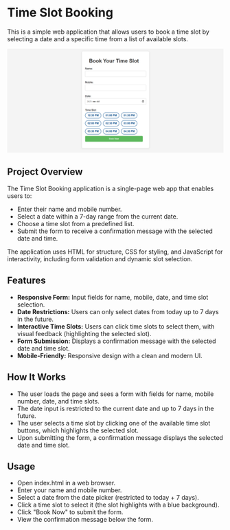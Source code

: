 # Time Slot Booking
This is a simple web application that allows users to book a time slot by selecting a date and a specific time from a list of available slots. 

![Product Name Screen Shot][product-screenshot]

<!-- MARKDOWN LINKS & IMAGES -->
[product-screenshot]: book-time-slot.png

## Project Overview

The Time Slot Booking application is a single-page web app that enables users to:

- Enter their name and mobile number.
- Select a date within a 7-day range from the current date.
- Choose a time slot from a predefined list.
- Submit the form to receive a confirmation message with the selected date and time.

The application uses HTML for structure, CSS for styling, and JavaScript for interactivity, including form validation and dynamic slot selection.
## Features

- **Responsive Form:** Input fields for name, mobile, date, and time slot selection.
- **Date Restrictions:** Users can only select dates from today up to 7 days in the future.
- **Interactive Time Slots:** Users can click time slots to select them, with visual feedback (highlighting the selected slot).
- **Form Submission:** Displays a confirmation message with the selected date and time slot.
- **Mobile-Friendly:** Responsive design with a clean and modern UI.

## How It Works

- The user loads the page and sees a form with fields for name, mobile number, date, and time slots.
- The date input is restricted to the current date and up to 7 days in the future.
- The user selects a time slot by clicking one of the available time slot buttons, which highlights the selected slot.
- Upon submitting the form, a confirmation message displays the selected date and time slot.

## Usage

- Open index.html in a web browser.
- Enter your name and mobile number.
- Select a date from the date picker (restricted to today + 7 days).
- Click a time slot to select it (the slot highlights with a blue background).
- Click "Book Now" to submit the form.
- View the confirmation message below the form.
